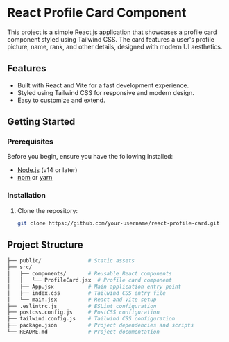 # React Profile Card Component

This project is a simple React.js application that showcases a profile card component styled using Tailwind CSS. The card features a user's profile picture, name, rank, and other details, designed with modern UI aesthetics.

## Features

- Built with React and Vite for a fast development experience.
- Styled using Tailwind CSS for responsive and modern design.
- Easy to customize and extend.

## Getting Started

### Prerequisites

Before you begin, ensure you have the following installed:

- [Node.js](https://nodejs.org/) (v14 or later)
- [npm](https://www.npmjs.com/) or [yarn](https://yarnpkg.com/)

### Installation

1. Clone the repository:

   ```bash
   git clone https://github.com/your-username/react-profile-card.git

## Project Structure
```bash
├── public/               # Static assets
├── src/
│   ├── components/       # Reusable React components
│   │   └── ProfileCard.jsx  # Profile card component
│   ├── App.jsx           # Main application entry point
│   ├── index.css         # Tailwind CSS entry file
│   └── main.jsx          # React and Vite setup
├── .eslintrc.js          # ESLint configuration
├── postcss.config.js     # PostCSS configuration
├── tailwind.config.js    # Tailwind CSS configuration
├── package.json          # Project dependencies and scripts
└── README.md             # Project documentation
```
